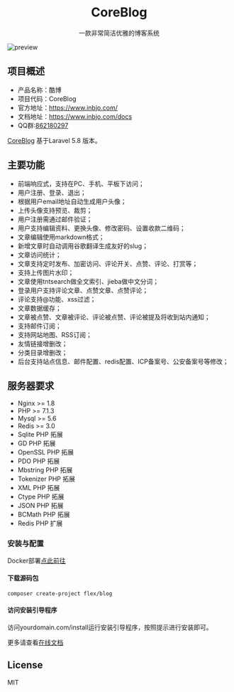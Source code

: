 <h1 align="center"> CoreBlog </h1>

<p align="center">一款非常简洁优雅的博客系统</p>

![preview](https://raw.githubusercontent.com/inbjo/CoreBlog/master/public/images/preview.png)

## 项目概述

* 产品名称：酷博
* 项目代码：CoreBlog
* 官方地址：https://www.inbjo.com/
* 文档地址：https://www.inbjo.com/docs
* QQ群:[862180297](https://jq.qq.com/?_wv=1027&k=5l6VXeo)

[CoreBlog](https://github.com/inbjo/CoreBlog) 基于Laravel 5.8 版本。

## 主要功能
* 前端响应式，支持在PC、手机、平板下访问；
* 用户注册、登录、退出；
* 根据用户email地址自动生成用户头像；
* 上传头像支持预览、裁剪；
* 用户注册需通过邮件验证；
* 用户支持编辑资料、更换头像、修改密码、设置收款二维码；
* 文章编辑使用markdown格式；
* 新增文章时自动调用谷歌翻译生成友好的slug；
* 文章访问统计；
* 文章支持定时发布、加密访问、评论开关、点赞、评论、打赏等；
* 支持上传图片水印；
* 文章使用tntsearch做全文索引、jieba做中文分词；
* 登录用户支持评论文章、点赞文章、点赞评论；
* 评论支持@功能、xss过滤；
* 文章数据缓存；
* 文章被点赞、文章被评论、评论被点赞、评论被提及将收到站内通知；
* 支持邮件订阅；
* 支持网站地图、RSS订阅；
* 友情链接增删改；
* 分类目录增删改；
* 后台支持站点信息、邮件配置、redis配置、ICP备案号、公安备案号等修改；

## 服务器要求
* Nginx >= 1.8
* PHP >= 7.1.3
* Mysql >= 5.6
* Redis >= 3.0
* Sqlite PHP 拓展
* GD PHP 拓展
* OpenSSL PHP 拓展
* PDO PHP 拓展
* Mbstring PHP 拓展
* Tokenizer PHP 拓展
* XML PHP 拓展
* Ctype PHP 拓展
* JSON PHP 拓展
* BCMath PHP 拓展
* Redis PHP 扩展

### 安装与配置
Docker部署[点此前往](https://github.com/inbjo/CoreBlog-Docker)

#### 下载源码包
```
composer create-project flex/blog 
```

#### 访问安装引导程序
访问yourdomain.com/install运行安装引导程序，按照提示进行安装即可。

更多请查看[在线文档](https://www.inbjo.com/docs)

## License
MIT
